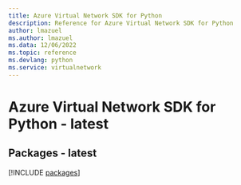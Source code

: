 ```yaml
---
title: Azure Virtual Network SDK for Python
description: Reference for Azure Virtual Network SDK for Python
author: lmazuel
ms.author: lmazuel
ms.data: 12/06/2022
ms.topic: reference
ms.devlang: python
ms.service: virtualnetwork
---
```

# Azure Virtual Network SDK for Python - latest
## Packages - latest
[!INCLUDE [packages](virtual-network-index.md)]